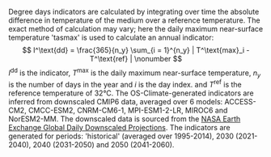 Degree days indicators are calculated by integrating over time the absolute difference in temperature
of the medium over a reference temperature. The exact method of calculation may vary;
here the daily maximum near-surface temperature 'tasmax' is used to calculate an annual indicator:
$$
I^\text{dd} = \frac{365}{n_y} \sum_{i = 1}^{n_y} |  T^\text{max}_i - T^\text{ref} | \nonumber
$$
$I^\text{dd}$ is the indicator, $T^\text{max}$ is the daily maximum near-surface temperature, $n_y$ is the number of days in the year and $i$ is the day index.
and $T^\text{ref}$ is the reference temperature of 32°C. The OS-Climate-generated indicators are inferred
from downscaled CMIP6 data, averaged over 6 models: ACCESS-CM2, CMCC-ESM2, CNRM-CM6-1, MPI-ESM1-2-LR, MIROC6 and NorESM2-MM.
The downscaled data is sourced from the [NASA Earth Exchange Global Daily Downscaled Projections](https://www.nccs.nasa.gov/services/data-collections/land-based-products/nex-gddp-cmip6).
The indicators are generated for periods: 'historical' (averaged over 1995-2014), 2030 (2021-2040), 2040 (2031-2050)
and 2050 (2041-2060).